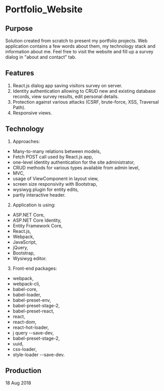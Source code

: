 # Portfolio_Website

## Purpose

Solution created from scratch to present my portfolio projects. Web application contains a few words about them, my technology stack and information about me. Feel free to visit the website and fill up a survey dialog in "about and contact" tab.

## Features

1. React.js dialog app saving visitors survey on server.
2. Identity authentication allowing to CRUD new and existing database records, view survey results, edit personal details.
3. Protection against various attacks (CSRF, brute-force, XSS, Traversal Path).
4. Responsive views.

## Technology

1. Approaches:
  - Many-to-many relations between models,
  - Fetch POST call used by React.js app,
  - one-level identity authentication for the site administrator,
  - CRUD methods for various types available from admin level,
  - MVC,
  - usage of ViewComponent in layout view,
  - screen size responsivity with Bootstrap,
  - wysiwyg plugin for entity edits,
  - partly interactive header.
  
2. Application is using:
  - ASP.NET Core,
  - ASP.NET Core Identity,
  - Entity Framework Core,
  - React.js,
  - Webpack,
  - JavaScript,
  - jQuery,
  - Bootstrap,
  - Wysiwyg editor.
  
3. Front-end packages:
  - webpack,
  - webpack-cli,
  - babel-core,
  - babel-loader,
  - babel-preset-env,
  - babel-preset-stage-2,
  - babel-preset-react,
  - react,
  - react-dom,
  - react-hot-loader,
  - j query --save-dev,
  - babel-preset-stage-2,
  - uuid,
  - css-loader,
  - style-loader --save-dev.
  
  ## Production
  
  18 Aug 2018
